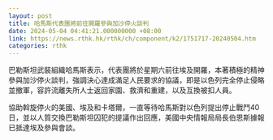 ```yaml
---
layout: post
title: 哈馬斯代表團將前往開羅參與加沙停火談判
date: 2024-05-04 04:41:21.000000000 +08:00
link: https://news.rthk.hk/rthk/ch/component/k2/1751717-20240504.htm
categories: rthk
---
```


巴勒斯坦武裝組織哈馬斯表示，代表團將於星期六前往埃及開羅，本著積極的精神參與加沙停火談判，強調決心達成滿足人民要求的協議，即是以色列完全停止侵略並撤軍，容許流離失所人士返回家園、救濟和重建，以及互換被扣人員。

協助斡旋停火的美國、埃及和卡塔爾，一直等待哈馬斯對以色列提出停止戰鬥40日，並以人質交換巴勒斯坦囚犯的提議作出回應，美國中央情報局局長伯恩斯據報已抵達埃及參與會談。
